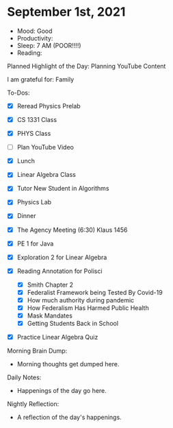 # September 1st, 2021

- Mood: Good
- Productivity: 
- Sleep: 7 AM (POOR!!!!)
- Reading: 

Planned Highlight of the Day: Planning YouTube Content

I am grateful for: Family

To-Dos:
- [x] Reread Physics Prelab
- [x] CS 1331 Class
- [x] PHYS Class
- [ ] Plan YouTube Video
- [x] Lunch
- [x] Linear Algebra Class
- [x] Tutor New Student in Algorithms
- [x] Physics Lab
- [x] Dinner
- [x] The Agency Meeting (6:30) Klaus 1456
- [x] PE 1 for Java
- [x] Exploration 2 for Linear Algebra
- [x] Reading Annotation for Polisci
	- [x] Smith Chapter 2
	- [x] Federalist Framework being Tested By Covid-19
	- [x] How much authority during pandemic
	- [x] How Federalism Has Harmed Public Health
	- [x] Mask Mandates
	- [x] Getting Students Back in School
- [x] Practice Linear Algebra Quiz


Morning Brain Dump:
- Morning thoughts get dumped here.

Daily Notes:
- Happenings of the day go here.


Nightly Reflection: 
- A reflection of the day's happenings.





